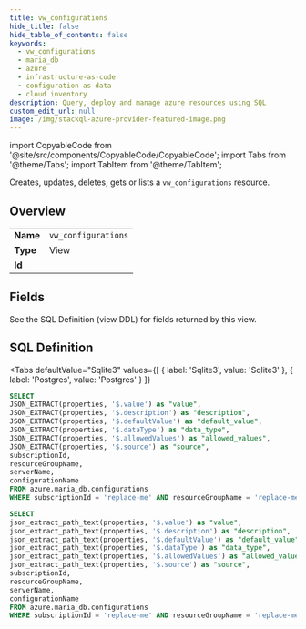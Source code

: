 ```yaml
--- 
title: vw_configurations
hide_title: false
hide_table_of_contents: false
keywords:
  - vw_configurations
  - maria_db
  - azure
  - infrastructure-as-code
  - configuration-as-data
  - cloud inventory
description: Query, deploy and manage azure resources using SQL
custom_edit_url: null
image: /img/stackql-azure-provider-featured-image.png
---
```


import CopyableCode from '@site/src/components/CopyableCode/CopyableCode';
import Tabs from '@theme/Tabs';
import TabItem from '@theme/TabItem';

Creates, updates, deletes, gets or lists a <code>vw_configurations</code> resource.

## Overview
<table><tbody>
<tr><td><b>Name</b></td><td><code>vw_configurations</code></td></tr>
<tr><td><b>Type</b></td><td>View</td></tr>
<tr><td><b>Id</b></td><td><CopyableCode code="azure.maria_db.vw_configurations" /></td></tr>
</tbody></table>

## Fields

See the SQL Definition (view DDL) for fields returned by this view.

## SQL Definition

<Tabs
defaultValue="Sqlite3"
values={[
{ label: 'Sqlite3', value: 'Sqlite3' },
{ label: 'Postgres', value: 'Postgres' }
]}
>
<TabItem value="Sqlite3">

```sql
SELECT
JSON_EXTRACT(properties, '$.value') as "value",
JSON_EXTRACT(properties, '$.description') as "description",
JSON_EXTRACT(properties, '$.defaultValue') as "default_value",
JSON_EXTRACT(properties, '$.dataType') as "data_type",
JSON_EXTRACT(properties, '$.allowedValues') as "allowed_values",
JSON_EXTRACT(properties, '$.source') as "source",
subscriptionId,
resourceGroupName,
serverName,
configurationName
FROM azure.maria_db.configurations
WHERE subscriptionId = 'replace-me' AND resourceGroupName = 'replace-me' AND serverName = 'replace-me';
```

</TabItem>
<TabItem value="Postgres">

```sql
SELECT
json_extract_path_text(properties, '$.value') as "value",
json_extract_path_text(properties, '$.description') as "description",
json_extract_path_text(properties, '$.defaultValue') as "default_value",
json_extract_path_text(properties, '$.dataType') as "data_type",
json_extract_path_text(properties, '$.allowedValues') as "allowed_values",
json_extract_path_text(properties, '$.source') as "source",
subscriptionId,
resourceGroupName,
serverName,
configurationName
FROM azure.maria_db.configurations
WHERE subscriptionId = 'replace-me' AND resourceGroupName = 'replace-me' AND serverName = 'replace-me';
```

</TabItem>
</Tabs>
